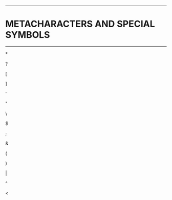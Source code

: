 ----------------------------------
# METACHARACTERS AND SPECIAL SYMBOLS
----------------------------------

  \* 
  
  ?

  [

  ]

  '

  "

  \

  $

  ;

  &

  (

  )

  |

  ^

  <

  >

